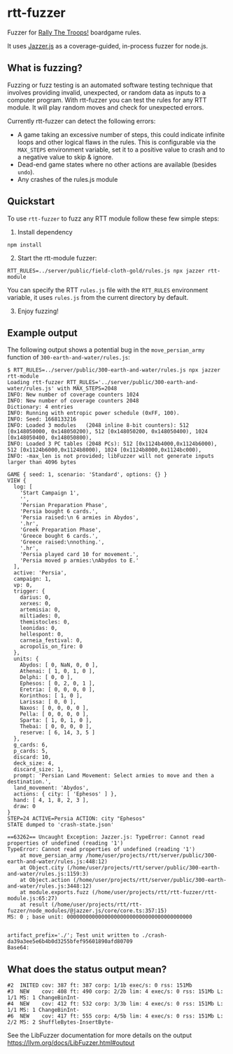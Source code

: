 # rtt-fuzzer

Fuzzer for [Rally The Troops!](https://rally-the-troops.com/) boardgame rules.

It uses [Jazzer.js](https://github.com/CodeIntelligenceTesting/jazzer.js/) as a coverage-guided, in-process fuzzer for node.js.

## What is fuzzing?

Fuzzing or fuzz testing is an automated software testing technique that involves providing invalid, unexpected, or random data as inputs to a computer program. With rtt-fuzzer you can test the rules for any RTT module. It will play random moves and check for unexpected errors.

Currently rtt-fuzzer can detect the following errors:
* A game taking an excessive number of steps, this could indicate infinite loops and other logical flaws in the rules. This is configurable via the `MAX_STEPS` environment variable, set it to a positive value to crash and to a negative value to skip & ignore.
* Dead-end game states where no other actions are available (besides `undo`).
* Any crashes of the rules.js module

## Quickstart

To use `rtt-fuzzer` to fuzz any RTT module follow these few simple steps:

1. Install  dependency

```
npm install
```

2. Start the rtt-module fuzzer:

```
RTT_RULES=../server/public/field-cloth-gold/rules.js npx jazzer rtt-module
```

You can specify the RTT `rules.js` file with the `RTT_RULES` environment variable, it uses `rules.js` from the current directory by default.

3. Enjoy fuzzing!

## Example output

The following output shows a potential bug in the `move_persian_army` function of `300-earth-and-water/rules.js`:

```
$ RTT_RULES=../server/public/300-earth-and-water/rules.js npx jazzer rtt-module
Loading rtt-fuzzer RTT_RULES='../server/public/300-earth-and-water/rules.js' with MAX_STEPS=2048
INFO: New number of coverage counters 1024
INFO: New number of coverage counters 2048
Dictionary: 4 entries
INFO: Running with entropic power schedule (0xFF, 100).
INFO: Seed: 1668133216
INFO: Loaded 3 modules   (2048 inline 8-bit counters): 512 [0x148050000, 0x148050200), 512 [0x148050200, 0x148050400), 1024 [0x148050400, 0x148050800),
INFO: Loaded 3 PC tables (2048 PCs): 512 [0x1124b4000,0x1124b6000), 512 [0x1124b6000,0x1124b8000), 1024 [0x1124b8000,0x1124bc000),
INFO: -max_len is not provided; libFuzzer will not generate inputs larger than 4096 bytes

GAME { seed: 1, scenario: 'Standard', options: {} }
VIEW {
  log: [
    'Start Campaign 1',
    '',
    'Persian Preparation Phase',
    'Persia bought 6 cards.',
    'Persia raised:\n 6 armies in Abydos',
    '.hr',
    'Greek Preparation Phase',
    'Greece bought 6 cards.',
    'Greece raised:\nnothing.',
    '.hr',
    'Persia played card 10 for movement.',
    'Persia moved p armies:\nAbydos to E.'
  ],
  active: 'Persia',
  campaign: 1,
  vp: 0,
  trigger: {
    darius: 0,
    xerxes: 0,
    artemisia: 0,
    miltiades: 0,
    themistocles: 0,
    leonidas: 0,
    hellespont: 0,
    carneia_festival: 0,
    acropolis_on_fire: 0
  },
  units: {
    Abydos: [ 0, NaN, 0, 0 ],
    Athenai: [ 1, 0, 1, 0 ],
    Delphi: [ 0, 0 ],
    Ephesos: [ 0, 2, 0, 1 ],
    Eretria: [ 0, 0, 0, 0 ],
    Korinthos: [ 1, 0 ],
    Larissa: [ 0, 0 ],
    Naxos: [ 0, 0, 0, 0 ],
    Pella: [ 0, 0, 0, 0 ],
    Sparta: [ 1, 0, 1, 0 ],
    Thebai: [ 0, 0, 0, 0 ],
    reserve: [ 6, 14, 3, 5 ]
  },
  g_cards: 6,
  p_cards: 5,
  discard: 10,
  deck_size: 4,
  discard_size: 1,
  prompt: 'Persian Land Movement: Select armies to move and then a destination.',
  land_movement: 'Abydos',
  actions: { city: [ 'Ephesos' ] },
  hand: [ 4, 1, 8, 2, 3 ],
  draw: 0
}
STEP=24 ACTIVE=Persia ACTION: city "Ephesos"
STATE dumped to 'crash-state.json'

==63262== Uncaught Exception: Jazzer.js: TypeError: Cannot read properties of undefined (reading '1')
TypeError: Cannot read properties of undefined (reading '1')
    at move_persian_army /home/user/projects/rtt/server/public/300-earth-and-water/rules.js:448:12)
    at Object.city (/home/user/projects/rtt/server/public/300-earth-and-water/rules.js:1159:3)
    at Object.action (/home/user/projects/rtt/server/public/300-earth-and-water/rules.js:3448:12)
    at module.exports.fuzz (/home/user/projects/rtt/rtt-fuzzer/rtt-module.js:65:27)
    at result (/home/user/projects/rtt/rtt-fuzzer/node_modules/@jazzer.js/core/core.ts:357:15)
MS: 0 ; base unit: 0000000000000000000000000000000000000000


artifact_prefix='./'; Test unit written to ./crash-da39a3ee5e6b4b0d3255bfef95601890afd80709
Base64:
```

## What does the status output mean?

```
#2	INITED cov: 387 ft: 387 corp: 1/1b exec/s: 0 rss: 151Mb
#3	NEW    cov: 408 ft: 490 corp: 2/2b lim: 4 exec/s: 0 rss: 151Mb L: 1/1 MS: 1 ChangeBinInt-
#4	NEW    cov: 412 ft: 532 corp: 3/3b lim: 4 exec/s: 0 rss: 151Mb L: 1/1 MS: 1 ChangeBinInt-
#6	NEW    cov: 417 ft: 555 corp: 4/5b lim: 4 exec/s: 0 rss: 151Mb L: 2/2 MS: 2 ShuffleBytes-InsertByte-
```

See the LibFuzzer documentation for more details on the output
https://llvm.org/docs/LibFuzzer.html#output
